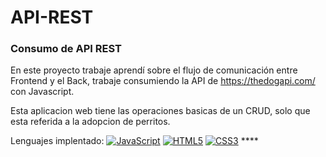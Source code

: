 # API-REST

### Consumo de API REST

En este proyecto trabaje aprendí sobre el flujo de comunicación entre Frontend y el Back, trabaje consumiendo la API de https://thedogapi.com/ con Javascript.

Esta aplicacion web tiene las operaciones basicas de un CRUD, solo que esta referida a la adopcion de perritos.

Lenguajes implentado:
[![JavaScript](https://img.shields.io/badge/-JavaScript-black?style=flat&logo=javascript&link=https://github.com/Quananhle/Front-End-Dev)](https://github.com/Quananhle/Front-End-Dev)
[![HTML5](https://img.shields.io/badge/-HTML5-E34F26?style=flat&logo=html5&logoColor=white&link=https://github.com/Quananhle/Front-End-Dev)](https://github.com/Quananhle/Front-End-Dev)
[![CSS3](https://img.shields.io/badge/-CSS3-1572B6?style=flat&logo=css3&link=https://github.com/Quananhle/Front-End-Dev)](https://github.com/Quananhle/Front-End-Dev) \*\*\*\*
